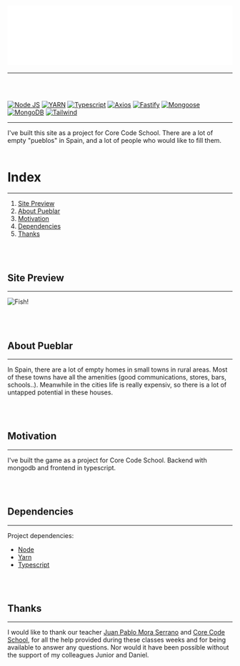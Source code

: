 ![Pueblar Logo](./frontend/public/logoPB_light.png)

---

<br/>
<br/>

[![Node JS](https://img.shields.io/badge/NodeJS-v18.0.0-339933?style=for-the-badge&logo=nodedotjs)](https://nodejs.org/)
[![YARN](https://img.shields.io/badge/yarn-v1.22.19-%23293462?style=for-the-badge&logo=yarn)](https://www.npmjs.com/)
[![Typescript](https://img.shields.io/badge/typescript-v5.0.2-%23F24C4C?style=for-the-badge&logo=typescript)](https://www.typescriptlang.org/)
[![Axios](https://img.shields.io/badge/axios-v1.4.0-%23A1E3D8?style=for-the-badge&logo=axios)](https://vite.github.io)
[![Fastify](https://img.shields.io/badge/fastify-v4.18.0-202020?style=for-the-badge&logo=fastify)](https://sweetalert2.github.io)
[![Mongoose](https://img.shields.io/badge/mongoose-v7.3.0-%23A1E3D8?style=for-the-badge&logo=mongoose)](https://sweetalert2.github.io)
[![MongoDB](https://img.shields.io/badge/mongoose-v7.3.0-%23A1E3D8?style=for-the-badge&logo=mongoose)](https://sweetalert2.github.io)
[![Tailwind](https://img.shields.io/badge/tailwind_css-v3.3.2-%23A138B2ACE3D8?style=for-the-badge&logo=tailwind-css)](https://sweetalert2.github.io)

---

I've built this site as a project for Core Code School. There are a lot of empty "pueblos" in Spain, and a lot of people who would like to fill them.
<br/>
<br/>

# **Index**

---

1. [Site Preview](#game-preview)
2. [About Pueblar](#✦-about)
3. [Motivation](#✦-motivation)
4. [Dependencies](#✦-dependencies)
5. [Thanks](#✦-thanks)

<br/>
<br/>

## **Site Preview**

---

![Fish!](./public/images/screen.png)

<br/>
<br/>

## **About Pueblar**

---

In Spain, there are a lot of empty homes in small towns in rural areas. Most of these towns have all the amenities (good communications, stores, bars, schools..). Meanwhile in the cities life is really expensiv, so there is a lot of untapped potential in these houses.

<br/>
<br/>

## **Motivation**

---

I've built the game as a project for Core Code School. Backend with mongodb and frontend in typescript.

<br/>
<br/>

## **Dependencies**

---

Project dependencies:

- [Node](https://nodejs.org)
- [Yarn](https://yarnpkg.com)
- [Typescript](https://www.typescriptlang.org/)

<br/>
<br/>

## **Thanks**

---

I would like to thank our teacher [Juan Pablo Mora Serrano](https://github.com/Systrent) and [Core Code School](https://www.corecode.school/r), for all the help provided during these classes weeks and for being available to answer any questions. Nor would it have been possible without the support of my colleagues Junior and Daniel.

<br/>
<br/>
